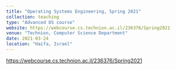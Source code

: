 ```yaml
---
title: "Operating Systems Engineering, Spring 2021"
collection: teaching
type: "Advanced OS course"
website: https://webcourse.cs.technion.ac.il/236376/Spring2021
venue: "Technion, Computer Science Department"
date: 2021-03-24
location: "Haifa, Israel"
---
```

https://webcourse.cs.technion.ac.il/236376/Spring2021

